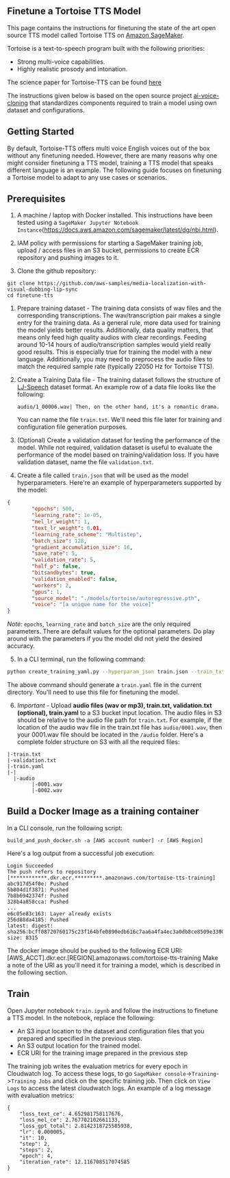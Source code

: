 ## Finetune a Tortoise TTS Model
This page contains the instructions for finetuning the state of the art open source TTS model called Tortoise TTS on [Amazon SageMaker](https://aws.amazon.com/pm/sagemaker).

Tortoise is a text-to-speech program built with the following priorities:

* Strong multi-voice capabilities.
* Highly realistic prosody and intonation.

The science paper for Tortoise-TTS can be found [here](https://arxiv.org/abs/2305.07243)

The instructions given below is based on the open source project [ai-voice-cloning](https://github.com/JarodMica/ai-voice-cloning) that standardizes components required to train a model using own dataset and configurations. 

## Getting Started
By default, Tortoise-TTS offers multi voice English voices out of the box without any finetuning needed. However, there are many reasons why one might consider finetuning a TTS model, training a TTS model that speaks different language is an example. The following guide focuses on finetuning a Tortoise model to adapt to any use cases or scenarios. 

## Prerequisites
1. A machine / laptop with Docker installed. This instructions have been tested using a `SageMaker Jupyter Notebook Instance`(https://docs.aws.amazon.com/sagemaker/latest/dg/nbi.html). 
   
2. IAM policy with permissions for starting a SageMaker training job, upload / access files in an S3 bucket, permissions to create ECR repository and pushing images to it.
3. Clone the github repository: 
   
```
git clone https://github.com/aws-samples/media-localization-with-visual-dubbing-lip-sync
cd finetune-tts
```   

1. Prepare training dataset - The training data consists of wav files and the corresponding transcriptions. The wav/transcription pair makes a single entry for the training data. As a general rule, more data used for training the model yields better results. Additionally, data quality matters, that means only feed high quality audios with clear recordings. Feeding around 10-14 hours of audio/transcription samples would yield really good results. This is especially true for training the model with a new language. Additionally, you may need to preprocess the audio files to match the required sample rate (typically 22050 Hz for Tortoise TTS). 

2. Create a Training Data file - The training dataset follows the structure of [LJ-Speech](https://keithito.com/LJ-Speech-Dataset/) dataset format. An example row of a data file looks like the following:
   
   ```
   audio/1_00006.wav| Then, on the other hand, it's a romantic drama.
   ```

   You can name the file `train.txt`. We'll need this file later for training and configuration file generation purposes.

3. (Optional) Create a validation dataset for testing the performance of the model. While not required, validation dataset is useful to evaluate the performance of the model based on training/validation loss. If you have validation dataset, name the file `validation.txt`.
   
4.  Create a file called `train.json` that will be used as the model hyperparameters. Here're an example of hyperparameters supported by the model:

```json
{
        "epochs": 500,
        "learning_rate": 1e-05,
        "mel_lr_weight": 1,
        "text_lr_weight": 0.01,
        "learning_rate_scheme": "Multistep",
        "batch_size": 128,
        "gradient_accumulation_size": 16,
        "save_rate": 5,
        "validation_rate": 5,
        "half_p": false,
        "bitsandbytes": true,
        "validation_enabled": false,
        "workers": 2,
        "gpus": 1,
        "source_model": "./models/tortoise/autoregressive.pth",
        "voice": "[a unique name for the voice]"
}
```

*Note:* `epochs`, `learning_rate` and `batch_size` are the only required parameters. There are default values for the optional parameters. Do play around with the parameters if you the model did not yield the desired accuracy. 

5. In a CLI terminal, run the following command:

```bash
python create_training_yaml.py --hyperparam_json train.json --train_txt train.txt 
```

The above command should generate a `train.yaml` file in the current directory. You'll need to use this file for finetuning the model.
  
6. *Important* - Upload **audio files (wav or mp3), train.txt, validation.txt (optional), train.yaml** to a S3 bucket input location. The audio files in S3 should be relative to the audio file path for `train.txt`. For example, if the location of the audio wav file in the train.txt file has `audio/0001.wav`, then your 0001.wav file should be located in the `/audio` folder. Here's a complete folder structure on S3 with all the required files:

```
|-train.txt
|-validation.txt
|-train.yaml
|-|
  |-audio
        |-0001.wav
        |-0002.wav
```

## Build a Docker Image as a training container
In a CLI console, run the following script:

```
build_and_push_docker.sh -a [AWS account number] -r [AWS Region]
```
Here's a log output from a successful job execution:

```
Login Succeeded
The push refers to repository [************.dkr.ecr.*********.amazonaws.com/tortoise-tts-training]
abc917d54f0e: Pushed 
5b804d1f3871: Pushed 
7b8b6942374f: Pushed 
328b4a858cca: Pushed 
...
e6c05e83c163: Layer already exists 
256d88da4185: Pushed 
latest: digest: sha256:bcff08720760175c23f164bfe0890edb616c7aa6a4fa4ec3a0db8ce8509e3300 size: 8315
```
The docker image should be pushed to the following ECR URI: [AWS_ACCT].dkr.ecr.[REGION].amazonaws.com/tortoise-tts-training
Make a note of the URI as you'll need it for training a model, which is described in the following section.


## Train
Open Jupyter notebook `train.ipynb` and follow the instructions to finetune a TTS model. In the notebook, replace the following:

* An S3 input location to the dataset and configuration files that you prepared and specified in the previous step.
* An S3 output location for the trained model.
* ECR URI for the training image prepared in the previous step

The training job writes the evaluation metrics for every epoch in Cloudwatch log. To access these logs, to go `SageMaker console`->`Training`->`Training Jobs` and click on the specific training job. Then click on `View Logs` to access the latest cloudwatch logs. An example of a log message with evaluation metrics:
```
{
    "loss_text_ce": 4.652981758117676,
    "loss_mel_ce": 2.767702102661133,
    "loss_gpt_total": 2.8142318725585938,
    "lr": 0.000005,
    "it": 10,
    "step": 2,
    "steps": 2,
    "epoch": 4,
    "iteration_rate": 12.116708517074585
}
```